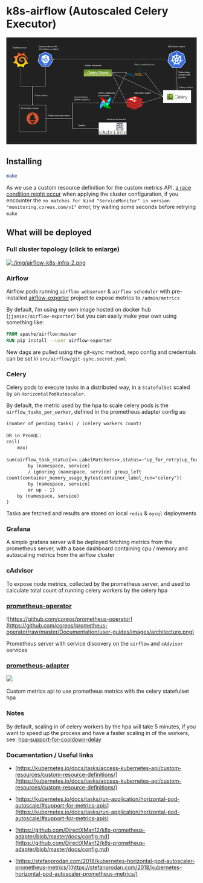 # k8s-airflow (Autoscaled Celery Executor)

[ ![./img/airflow-k8s-infra.png](./img/airflow-k8s-infra.png) ](./img/airflow-k8s-infra.svg)

## Installing

```bash
make
```

As we use a custom resource definition for the custom metrics API, [a race condition might occur](https://github.com/coreos/prometheus-operator/issues/1866#issuecomment-419191907) when applying the cluster configuration, if you encounter the `no matches for kind "ServiceMonitor" in version "monitoring.coreos.com/v1"` error, try waiting some seconds before retrying `make`

## What will be deployed

### Full cluster topology (click to enlarge)

[ ![./img/airflow-k8s-infra-2.png](./img/airflow-k8s-infra-2.png) ](./img/airflow-k8s-infra-2.svg)

### Airflow

Airflow pods running `airflow webserver` & `airflow scheduler` with pre-installed [airflow-exporter](https://github.com/epoch8/airflow-exporter) project to expose metrics to `/admin/metrics`

By default, i'm using my own image hosted on docker hub (`jjaniec/airflow-exporter`) but you can easily make your own using something like:

```Dockerfile
FROM apache/airflow:master
RUN pip install --user airflow-exporter
```

New dags are pulled using the git-sync method, repo config and credentials can be set in `src/airflow/git-sync.secret.yaml`

### Celery

Celery pods to execute tasks in a distributed way, in a `StatefulSet` scaled by an `HorizontalPodAutoscaler`.

By default, the metric used by the hpa to scale celery pods is the `airflow_tasks_per_worker`, defined in the prometheus adapter config as:

```
(number of pending tasks) / (celery workers count)

OR in PromQL:
ceil(
    max(
        sum(airflow_task_status{<<.LabelMatchers>>,status=~"up_for_retry|up_for_reschedule|queued|running|scheduled|none"})
        by (namespace, service)
        / ignoring (namespace, service) group_left count(container_memory_usage_bytes{container_label_run="celery"})
        by (namespace, service)
        or up - 1)
    by (namespace, service)
)
```

Tasks are fetched and results are stored on local `redis` & `mysql` deployments

### Grafana

A simple grafana server will be deployed fetching metrics from the prometheus server, with a base dashboard containing cpu / memory and autoscaling metrics from the airflow cluster

### cAdvisor

To expose node metrics, collected by the prometheus server, and used to calculate total count of running celery workers by the celery hpa

### [prometheus-operator](https://github.com/coreos/prometheus-operator)

![https://github.com/coreos/prometheus-operator](https://github.com/coreos/prometheus-operator/raw/master/Documentation/user-guides/images/architecture.png)

Prometheus server with service discovery on the `airflow` and `cAdvisor` services

### [prometheus-adapter](https://github.com/DirectXMan12/k8s-prometheus-adapter)

![](https://blog.octo.com/wp-content/uploads/2018/03/s8j8e80wemhu4po9y0ofyva.png)

Custom metrics api to use prometheus metrics with the celery statefulset hpa

### Notes

By default, scaling in of celery workers by the hpa will take 5 minutes, if you want to speed up the process and have a faster scaling in of the workers, see: [hpa-support-for-cooldown-delay](https://kubernetes.io/docs/tasks/run-application/horizontal-pod-autoscale/#support-for-cooldown-delay)

### Documentation / Useful links

- [https://kubernetes.io/docs/tasks/access-kubernetes-api/custom-resources/custom-resource-definitions/](https://kubernetes.io/docs/tasks/access-kubernetes-api/custom-resources/custom-resource-definitions/)

- [https://kubernetes.io/docs/tasks/run-application/horizontal-pod-autoscale/#support-for-metrics-apis](https://kubernetes.io/docs/tasks/run-application/horizontal-pod-autoscale/#support-for-metrics-apis)

- [https://github.com/DirectXMan12/k8s-prometheus-adapter/blob/master/docs/config.md](https://github.com/DirectXMan12/k8s-prometheus-adapter/blob/master/docs/config.md)

- [https://stefanprodan.com/2018/kubernetes-horizontal-pod-autoscaler-prometheus-metrics/](https://stefanprodan.com/2018/kubernetes-horizontal-pod-autoscaler-prometheus-metrics/)
